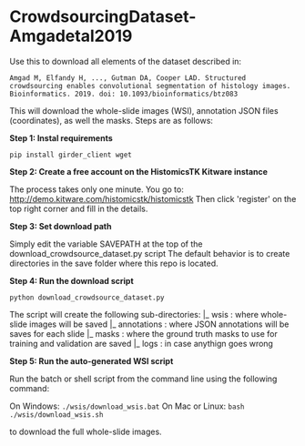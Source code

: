 # CrowdsourcingDataset-Amgadetal2019

Use this to download all elements of the dataset described in: 

```
Amgad M, Elfandy H, ..., Gutman DA, Cooper LAD. Structured crowdsourcing enables convolutional segmentation of histology images. Bioinformatics. 2019. doi: 10.1093/bioinformatics/btz083
```

This will download the whole-slide images (WSI), annotation JSON files (coordinates), as well the masks. Steps are as follows:

**Step 1: Instal requirements**
  
  `pip install girder_client wget`
  
**Step 2: Create a free account on the HistomicsTK Kitware instance**
  
  The process takes only one minute. You go to:
  http://demo.kitware.com/histomicstk/histomicstk
  Then click 'register' on the top right corner and fill in the details.

**Step 3: Set download path**
  
  Simply edit the variable SAVEPATH at the top of the download_crowdsource_dataset.py script
  The default behavior is to create directories in the save folder where this repo is located.

**Step 4: Run the download script**
  
  `python download_crowdsource_dataset.py`
  
  The script will create the following sub-directories: 
    |_ wsis : where whole-slide images will be saved
    |_ annotations : where JSON annotations will be saves for each slide
    |_ masks : where the ground truth masks to use for training and validation are saved
    |_ logs : in case anythign goes wrong

**Step 5: Run the auto-generated WSI script**

  Run the batch or shell script from the command line using the following command:
  
  On Windows:
    `./wsis/download_wsis.bat`
  On Mac or Linux:
    `bash ./wsis/download_wsis.sh`
  
  to download the full whole-slide images.
